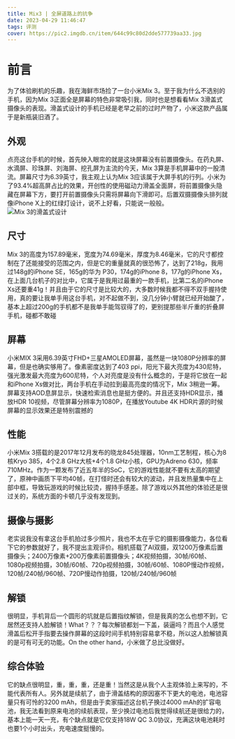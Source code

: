 ```yaml
---
title: Mix3 | 全屏道路上的抗争
date: 2023-04-29 11:46:47
tags: 评测
cover: https://pic2.imgdb.cn/item/644c99c80d2dde577739aa33.jpg
---
```

# 前言
为了体验刷机的乐趣，我在海鲜市场捡了一台小米Mix 3。至于我为什么不选别的手机，因为Mix 3正面全是屏幕的特色非常吸引我，同时也是想看看Mix 3滑盖式摄像头的表现。滑盖式设计的手机已经是老早之前的过时产物了，小米这款产品属于是新瓶装旧酒了。
## 外观
点亮这台手机的时候，首先映入眼帘的就是这块屏幕没有前置摄像头。在药丸屏、水滴屏、珍珠屏、刘海屏、挖孔屏为主流的今天，Mix 3算是手机屏幕中的一股清流。屏幕尺寸为6.39英寸，我主观上认为Mix 3应该属于大屏手机的行列。小米为了93.4%超高屏占比的效果，开创性的使用磁动力滑盖全面屏，将前置摄像头隐藏在屏幕下方，要打开前置摄像头只需将屏幕向下滑即可。后置双摄摄像头排列就像iPhone X上的红绿灯设计，说不上好看，只能说一般般。
![Mix 3的滑盖式设计](https://pic2.imgdb.cn/item/644c9b3a0d2dde57773addc8.jpg)
## 尺寸
Mix 3的高度为157.89毫米，宽度为74.69毫米，厚度为8.46毫米，它的尺寸都控制在了还能接受的范围之内，但是它的重量就真的很恐怖了，达到了218g，我用过148g的iPhone SE，165g的华为 P30，174g的iPhone 8，177g的iPhone Xs，在上面几台机子的对比中，它属于是我用过最重的一款手机，比第二名的iPhone Xs还要重41g！并且由于它的尺寸是比较大的，大多数时候我都不得不双手握持使用，真的要让我单手用这台手机，对不起做不到，没几分钟小臂就已经开始酸了，基本上超过200g的手机都不是我单手能驾驭得了的，更别提那些半斤重的折叠屏手机，碰都不敢碰
## 屏幕
小米MIX 3采用6.39英寸FHD+三星AMOLED屏幕，虽然是一块1080P分辨率的屏幕，但是也确实够用了。像素密度达到了403 ppi，阳光下最大亮度为430尼特，强光激发最大亮度为600尼特，个人对亮度是没有什么概念的，于是将它放在一起和iPhone Xs做对比，两台手机在手动拉到最高亮度的情况下，Mix 3稍逊一筹。屏幕支持AOD息屏显示，快速检索消息也是挺方便的。并且还支持HDR显示，播放HDR 10视频，尽管屏幕分辨率为1080P，在播放Youtube 4K HDR片源的时候屏幕的显示效果还是特别震撼的
## 性能
小米Mix 3搭载的是2017年12月发布的晓龙845处理器，10nm工艺制程，核心为8核Kryo 385，4个2.8 GHz大核+4个1.8 GHz小核，GPU为Adreno 630，频率710MHz。作为一颗发布了近五年半的SoC，它的游戏性能就不要有太高的期望了，原神中画质下平均40帧，在打怪时还会有较大的波动，并且发热量集中在上部中框，导致玩游戏的时候比较烫，握持手感差。除了游戏以外其他的体验还是很过关的，系统方面的卡顿几乎没有发现到。
## 摄像与摄影
老实说我没有拿这台手机拍过多少照片，我也不太在乎它的摄影摄像能力，各位看下它的参数就好了，我不提出主观评价。相机搭载了AI双摄，双1200万像素后置摄像头；2400万像素+200万像素前置摄像头；4K视频拍摄，30帧/60帧、1080p视频拍摄，30帧/60帧、720p视频拍摄，30帧/60帧、1080P慢动作视频，120帧/240帧/960帧、720P慢动作拍摄，120帧/240帧/960帧
## 解锁
很明显，手机背后一个圆形的坑就是后置指纹解锁，但是我真的怎么也想不到，它居然还支持人脸解锁！What？？？每次解锁都划一下盖，装逼吗？而且个人感觉滑盖后松开手指要去操作屏幕的这段时间手机特别容易拿不稳，所以这人脸解锁真的是可有可无的功能。On the other hand，小米做了总比没做好。
## 综合体验
它的缺点很明显，重，重，重，还是重！当然这是从我个人主观体验上来写的，不能代表所有人。另外就是续航了，由于滑盖结构的原因塞不下更大的电池，电池容量只有可怜的3200 mAh，但是由于卖家描述这台机子换过4000 mAh的扩容电池，我无法看到原来电池的续航表现，至少换过电池后我觉得续航还是很给力的，基本上能一天一充，有个缺点就是它仅支持18W QC 3.0协议，充满这块电池耗时也要1个小时出头，充电速度挺慢的。